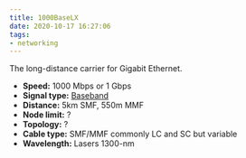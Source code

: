 ```yaml
---
title: 1000BaseLX	
date: 2020-10-17 16:27:06
tags:
- networking
---
```


The long-distance carrier for Gigabit Ethernet.

* **Speed:** 1000 Mbps or 1 Gbps
* **Signal type:** [Baseband](2020-10-17--16-01-02Z--baseband.md)
* **Distance:** 5km SMF, 550m MMF
* **Node limit:** ?
* **Topology:** ?
* **Cable type:** SMF/MMF commonly LC and SC but variable
* **Wavelength:** Lasers 1300-nm
